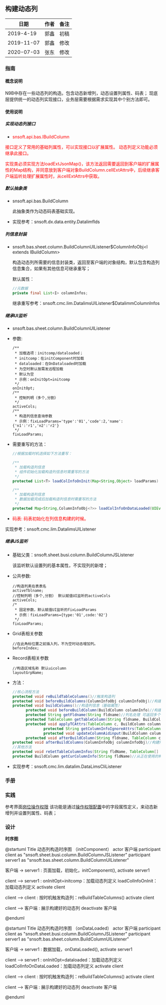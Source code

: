## 构建动态列

|日期|作者|备注|
|------|------|------|
|2019-4-19|郭鑫|初稿|
|2019-11-07|郭鑫|修改|
|2020-07-03|张东|修改|

### 指南

#### 概念说明

N9B中存在一些动态列的构造。包含动态新增列，动态设置列属性、码表；
现底层提供统一的动态列实现接口，业务层需要根据需求实现其中个别方法即可。

#### 使用说明

#####  实现动态列接口

* <font color='red'>snsoft.api.bas.IBuildColumn</font>

<font color='red'>接口定义了常用的基础列属性，可以实现接口以扩展属性。</font>
<font color='red'>动态列定义功能必须继承此接口。</font>

<font color='red'>实现类必须实现方法loadExtJsonMap()，该方法返回需要返回到客户端的扩展属性的Map结构，并同意放到客户端对象BuildColumn.cellExtAttrs中，后续继承客户端监听处理扩展属性时，从cellExtAttrs中获取。</font>

##### 默认抽象类

* snsoft.api.bas.BuildColumn

    此抽象类作为动态码表基础实现。

* 实现参考：snsoft.dx.data.entity.Datalimflds

##### 列信息封装

* snsoft.bas.sheet.column.BuildColumnUIListener$ColumnInfoObj&lt;I extends IBuildColumn&gt;

    构造动态列所需要的信息封装类，返回至客户端的对象结构，默认包含构造列信息集合，如果有其他信息可继承重写；

    默认属性：
    ```java
    //元数据
    private final List<I> columnInfos;
    ```
    继承重写参考：snsoft.cmc.lim.DatalimsUIListener$DatalimmColumnInfos

##### 继承UI监听

* snsoft.bas.sheet.column.BuildColumnUIListener

* 参数:

    ```properties
    /**
     * 加载选项：initcomp/dataloaded；
     * initcomp：在initComponent时加载
     * dataloaded：在OnDataloaded时加载
     * 为空时默认按需发远程加载
     * 默认为空
     * 示例：onInitOpt=initcomp
     */
    onInitOpt;
    /**
     * 控制列明（多个,分割）
     */
    activeCols;
    /**
     * 构造列信息查询参数
     * 示例：fixLoadParams='type':'01','code':2,'name':{'n1':'r1','n2':'r2'}
     */
    fixLoadParams;
    ```

* 需要重写的方法：

    ```java
    //根据加载时机选择如下方法重写：
  
    /**
     * 加载构造列信息
     * 组件初始化加载构造列信息时需重写的方法
     */
    protected List<T> loadColInfoOnInit(Map<String,Object> loadParams)

    /**
     * 加载构造列信息
     * 数据加载完成后加载构造列信息时需重写的方法
     */
    protected Map<String,ColumnInfoObj<?>> loadColInfoOnDataLoaded(UIEvent e, ArrayReadDataSet ars)
    ```
    
* <font color='red'>码表:</font>
    <font color='red'>码表初始化在列信息构建的时候。</font>

实现参考：snsoft.cmc.lim.DatalimsUIListener

#####  继承JS监听

* 基础父类：snsoft.sheet.busi.column.BuildColumnJSListener

    该监听默认设置列的基本属性，不实现列的新增；

* 公共参数:

    ```properties
    //构造列素在表表名
  	activeTblname;
  	//控制列明（多个,分割） 默认赋值UI监听的activeCols
  	activeCols;
    /*
	 * 固定参数，默认赋值UI监听的fixLoadParams
	 * 示例：fixLoadParams={type:'01',code:'02'}
	 */
	fixLoadParams;
    ```
  
* Grid表相关参数

    ```properties
    //在此角标位置之前插入列，不为空时动态增加列。
    beforeIndex;
    ```

* Record表相关参数
    
    ```properties
    //构造区域名称 默认uicolumn
    layoutGrpName;
    ```

* 方法：

    ```java
    //核心流程方法
    protected void reBuildTableColumns()//触发构造列
    protected void beforeBuildColumns(ColumnInfoObj columnInfoObj)//构建所有TableColumn前调用
    protected void buildColumns()//构造列信息（基础属性）
          protected void beforeBuildColumn(BuildColumn columnInfo)//构建TableColumn前调用
          protected String getFldname(String fldname)//列名处理 可返回多个
          protected TableColumn getTableColumn(String fldname, BuildColumn fld)//构建TableColumn，默认从构造列所在表中获取
          protected void applyTCAttrs(TableColumn c, BuildColumn columnInfo)//设置列信息
                  protected String getColumnInfoIgnoreAttrs(TableColumn c, BuildColumn columnInfo)//获取忽略的属性
                  protected void updateColumnAidinput(BuildColumn columnInfo, TableColumn c)//更新码表相关信息
          protected void afterBuildColumn(String fldname, TableColumn c)//构建TableColumn后调用
    protected void afterBuildColumns(ColumnInfoObj columnInfoObj)//构建所有TableColumn后调用
    //其他方法
    protected void reSetTableColumnInfos(String fldName, TableColumn[] tcs)//重新设置构造列信息
    protected BuildColumn getCurColumnInfo(String fldName)//从正在使用的构造列信息中获取指定名称构造信息
    ```

* 实现参考：snsoft.cmc.lim.datalim.DataLimsCliListener

### 手册

### 实践

参考界面[岗位操作权限](uiinvoke/00/zh_CN/theme0/90.lim.LimitForGwcode.html)
该功能是通过[操作权限配置](uiinvoke/00/zh_CN/theme0/90.lim.DataLimitDef.html)中的字段属性定义，来动态新增列并设置列属性、码表；


### 设计


**时序图**

@startuml
Title 动态列构造时序图 （initComponent）
actor 客户端
participant client as "snsoft.sheet.busi.column.BuildColumnJSListener"
participant server1 as "snsoft.bas.sheet.column.BuildColumnUIListener"


客户端 -> server1 : 页面加载，初始化，initComponent(), 
activate server1

client --> server1 : onInitOpt=initcomp：加载动态列定义 loadColInfoOnInit：加载动态列定义
activate client

client --> client : 按时机触发构造列：reBuildTableColumns()
activate client

client --> 客户端 : 展示构建好的动态列
deactivate 客户端

@enduml


@startuml
Title 动态列构造时序图 （onDataLoaded）
actor 客户端
participant client as "snsoft.sheet.busi.column.BuildColumnJSListener"
participant server1 as "snsoft.bas.sheet.column.BuildColumnUIListener"


客户端 -> server1 : 数据加载，onDataLoaded(), 
activate server1

client --> server1 : onInitOpt=dataloaded：加载动态列定义 loadColInfoOnDataLoaded：加载动态列定义
activate client

client --> client : 按时机触发构造列：reBuildTableColumns()
activate client

client --> 客户端 : 展示构建好的动态列
deactivate 客户端

@enduml




